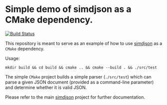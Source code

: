 # Simple demo of simdjson as a CMake dependency.
[![Build Status](https://cloud.drone.io/api/badges/simdjson/cmakedemo/status.svg)](https://cloud.drone.io/simdjson/cmakedemo)

This repository is meant to serve as an example of how to use [simdjson](https://github.com/simdjson/simdjson) as a `CMake` dependency.

Usage:

```
mkdir build && cd build && cmake .. && cmake --build . && ./src/test
```

The simple `CMake` project builds a simple parser (`./src/test`) which can parse a given JSON document (provided as a command-line parameter) and determine whether it is valid JSON.

Please refer to the main [simdjson](https://github.com/simdjson/simdjson) project for further documentation.

